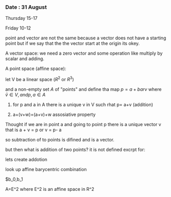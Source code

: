 
### Date : 31 August 



Thursday 15-17

Friday 10-12


point and vector are not the same because a vector does not have a starting point but if we say that the the vector start at the origin its okey.

A vector space: we need a zero vector and some operation like multiply by scalar and adding.

A point space (affine space):

let V be a linear space ($R^2$ or $R^3$)

and a non-empty set $A$ of "points" and define tha map $p=a+bar{v}$ where $\bar{v} \in V, and p,a \in A$ 

1) for p and a in A there is a unique v in V such rhat p= a+v (addition)

2) a+(v+w)=(a+v)+w assosiative property 



Thought if we are in point a and going to point p there is a unique  vector v that is a + v = p or v = p- a

so subtraction of to points is difined and is a vector.

but then what is addition of two points? it is not defined excrpt for: 

lets create addotion

look up affine barycentric combination


$b_0,b_1 

A=E^2 where E^2 is an affine space in R^2





